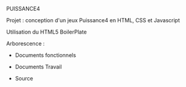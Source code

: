 
PUISSANCE4

Projet : conception d'un jeux Puissance4 en HTML, CSS et Javascript

Utilisation du HTML5 BoilerPlate

Arborescence :

- Documents fonctionnels

- Documents Travail

- Source


